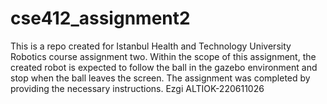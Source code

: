 # cse412_assignment2
This is a repo created for Istanbul Health and Technology University Robotics course assignment two. Within the scope of this assignment, the created robot is expected to follow the ball in the gazebo environment and stop when the ball leaves the screen. The assignment was completed by providing the necessary instructions. Ezgi ALTIOK-220611026

